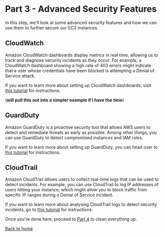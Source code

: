 # Part 3 - Advanced Security Features

In this step, we'll look at some advanced security features and how we can use them to further secure our EC2 instances.

## CloudWatch

Amazon CloudWatch dashboards display metrics in real time, allowing us to track and diagnose security incidents as they occur.  For example, a CloudWatch dashboard showing a high rate of 403 errors might indicate that a user whose credentials have been blocked is attempting a Denial of Service attack. 

If you want to learn more about setting up CloudWatch dashboards, visit [this tutorial](https://github.com/aws-samples/cloudwatch-dashboards-cloudformation-sample) for instructions.

(**will pull this out into a simpler example if I have the time**)

## GuardDuty

Amazon GuardDuty is a proactive security tool that allows AWS users to detect and remediate threats as early as possible.  Among other things, you can use GuardDuty to detect compromised instances and IAM roles.

If you want to learn more about setting up GuardDuty, you can head over to [this tutorial](https://github.com/aws-samples/amazon-guardduty-hands-on) for instructions.

## CloudTrail

Amazon CloudTrail allows users to collect real-time logs that can be used to detect incidents.  For example, you can use CloudTrail to log IP addresses of users hitting your instance, which might allow you to block traffic from specific IP ranges during a Denial of Service incident.

If you want to learn more about analysing CloudTrail logs to detect security incidents, go to [this tutorial](https://github.com/aws-samples/aws-cloudtrail-analyzer-workshop) for instructions.

Once you're done here, proceed to [Part 4](../Step4) to clean everything up.

[Back to home](../README.md)